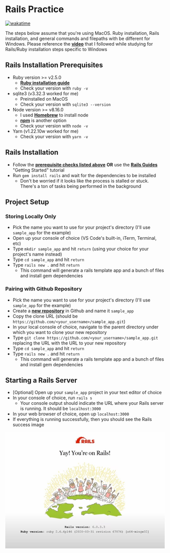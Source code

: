 # Rails Practice

[![wakatime](https://wakatime.com/badge/user/8766f998-501b-406c-b0f5-94a52aa72f39/project/3d41bf9d-471f-41c3-9023-f74616db1065.svg)](https://wakatime.com/badge/user/8766f998-501b-406c-b0f5-94a52aa72f39/project/3d41bf9d-471f-41c3-9023-f74616db1065)

The steps below assume that you're using MacOS. Ruby installation, Rails installation, and general commands and filepaths with be different for Windows. Please reference the [**video**](https://www.youtube.com/watch?v=fmyvWz5TUWg&ab_channel=freeCodeCamp.org) that I followed while studying for Rails/Ruby installation steps specific to Windows

## Rails Installation Prerequisites

- Ruby version >= v2.5.0
  - [**Ruby installation guide**](https://www.ruby-lang.org/en/documentation/installation/)
  - Check your version with `ruby -v`
- sqlite3 (v3.32.3 worked for me)
  - Preinstalled on MacOS
  - Check your version with `sqlite3 --version`
- Node version >= v8.16.0
  - I used [**Homebrew**](https://formulae.brew.sh/formula/node#default) to install node
  - [**npm**](https://docs.npmjs.com/downloading-and-installing-node-js-and-npm) is another option
  - Check your version with `node -v`
- Yarn (v1.22.10w worked for me)
  - Check your version with `yarn -v`

## Rails Installation

- Follow the [**prerequisite checks listed above**](#Rails-Installation-Prerequisites) **OR** use the [**Rails Guides**](https://guides.rubyonrails.org/getting_started.html) "Getting Started" tutorial
- Run `gem install rails` and wait for the dependencies to be installed
  - Don't be worried if it looks like the process is stalled or stuck. There's a ton of tasks being performed in the background

## Project Setup

### Storing Locally Only

- Pick the name you want to use for your project's directory (I'll use `sample_app` for the example)
- Open up your console of choice (VS Code's built-in, iTerm, Terminal, etc)
- Type `mkdir sample_app` and hit `return` (using your choice for your project's name instead)
- Type `cd sample_app` and hit `return`
- Type `rails new .` and hit `return`
  - This command will generate a rails template app and a bunch of files and install gem dependencies

### Pairing with Github Repository

- Pick the name you want to use for your project's directory (I'll use `sample_app` for the example)
- Create a [**new repository**](https://github.com/new) in Github and name it `sample_app`
- Copy the clone URL (should be `https://github.com/<your_username>/sample_app.git`)
- In your local console of choice, navigate to the parent directory under which you want to clone your new repository
- Type `git clone https://github.com/<your_username>/sample_app.git` replacing the URL with the URL to your new repository
- Type `cd sample_app` and hit `return`
- Type `rails new .` and hit `return`
  - This command will generate a rails template app and a bunch of files and install gem dependencies

## Starting a Rails Server

- \[Optional\] Open up your `sample_app` project in your text editor of choice
- In your console of choice, run `rails s`
  - Your console output should indicate the URL where your Rails server is running. It should be `localhost:3000`
- In your web browser of choice, open up `localhost:3000`
- If everything is running successfully, then you should see the Rails success image

![Rails Success](./app/assets/images/Learn%20Ruby%20on%20Rails%20-%20Full%20Course%20-%20YouTube%202021-07-24%20at%204.54.45%20PM.jpg)
